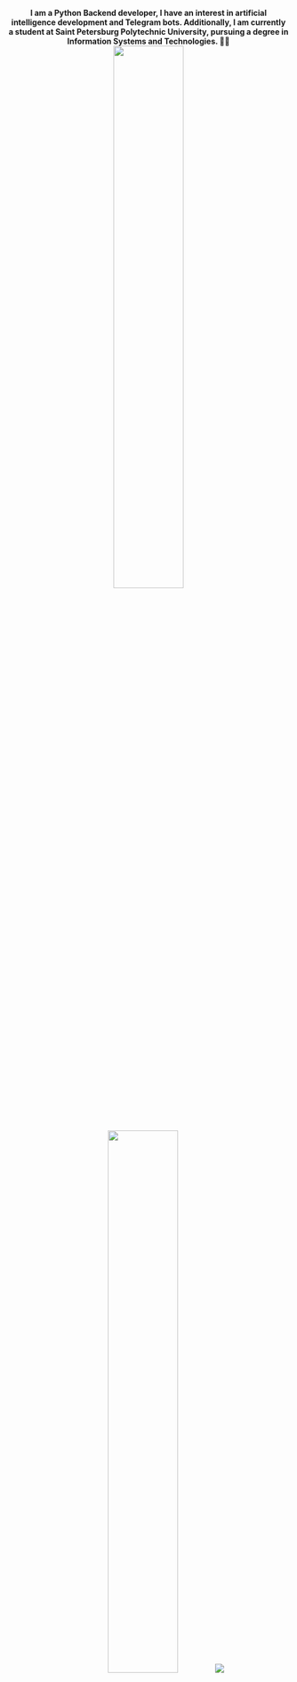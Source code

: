<p align="center">
  <b>I am a Python Backend developer, I have an interest in artificial intelligence development and Telegram bots. Additionally, I am currently a student at Saint Petersburg Polytechnic University, pursuing a degree in Information Systems and Technologies. 👨‍💻</b>
  <img height="50%" width="auto" src ="https://github-readme-stats.vercel.app/api?username=arecidive&show_icons=true&count_private=true&theme=darcula&hide_border=true&hide=issues,contribs&bg_color=00000000">
  <img height="50%" width="auto" src ="https://github-readme-stats.vercel.app/api/top-langs/?username=arecidive&layout=compact&hide_border=true&theme=darcula&bg_color=00000000&langs_count=6&hide=jupyter%20notebook,tex,css,php&exclude_repo=Pacman-AI">
  <img src ="https://github-readme-streak-stats.herokuapp.com?user=arecidive&theme=darcula&hide_border=true&background=FFFFFF00">
  <br>
  <br>
</p>
